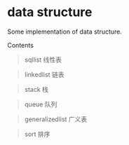 data structure
=============

Some implementation of data structure. 

Contents

>sqllist 线性表

>linkedlist 链表

>stack 栈

>queue 队列

>generalizedlist 广义表

>sort 排序
